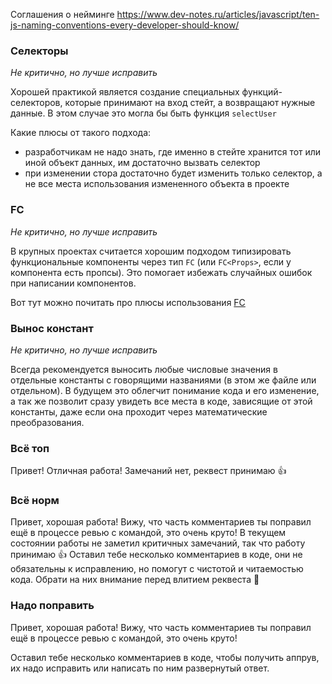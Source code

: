 

Соглашения о нейминге https://www.dev-notes.ru/articles/javascript/ten-js-naming-conventions-every-developer-should-know/

### Селекторы

*Не критично, но лучше исправить*

Хорошей практикой является создание специальных функций-селекторов, которые принимают на вход стейт, а возвращают нужные данные. В этом случае это могла бы быть функция `selectUser`

Какие плюсы от такого подхода:

* разработчикам не надо знать, где именно в стейте хранится тот или иной объект данных, им достаточно вызвать селектор
* при изменении стора достаточно будет изменить только селектор, а не все места использования измененного объекта в проекте

### FC

*Не критично, но лучше исправить*

В крупных проектах считается хорошим подходом типизировать функциональные компоненты через тип `FC` (или `FC<Props>`, если у компонента есть пропсы). Это помогает избежать случайных ошибок при написании компонентов.

Вот тут можно почитать про плюсы использования [FC](https://dev.to/elhamnajeebullah/react-typescript-what-is-reactfc-and-why-should-i-use-it-4029)

### Вынос констант

*Не критично, но лучше исправить*

Всегда рекомендуется выносить любые числовые значения в отдельные константы с говорящими названиями (в этом же файле или отдельном). В будущем это облегчит понимание кода и его изменение, а так же позволит сразу увидеть все места в коде, зависящие от этой константы, даже если она проходит через математические преобразования.

### Всё топ

Привет! Отличная работа! Замечаний нет, реквест принимаю 👍

### Всё норм

Привет, хорошая работа! Вижу, что часть комментариев ты поправил ещё в процессе ревью с командой, это очень круто!
В текущем состоянии работы не заметил критичных замечаний, так что работу принимаю 👍
Оставил тебе несколько комментариев в коде, они не обязательны к исправлению, но помогут с чистотой и читаемостью кода. Обрати на них внимание перед влитием реквеста 🙏



### Надо поправить

Привет, хорошая работа! Вижу, что часть комментариев ты поправил ещё в процессе ревью с командой, это очень круто!

Оставил тебе несколько комментариев в коде, чтобы получить аппрув, их надо исправить или написать по ним развернутый ответ.

